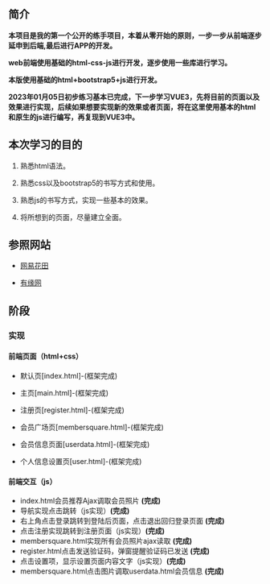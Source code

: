 ## 简介

**本项目是我的第一个公开的练手项目，本着从零开始的原则，一步一步从前端逐步延申到后端,最后进行APP的开发。**

**web前端使用基础的html-css-js进行开发，逐步使用一些库进行学习。**

**本版使用基础的html+bootstrap5+js进行开发。**

**2023年01月05日初步练习基本已完成，下一步学习VUE3，先将目前的页面以及效果进行实现，后续如果想要实现新的效果或者页面，将在这里使用基本的html和原生的js进行编写，再复现到VUE3中。**

## 本次学习的目的

1. 熟悉html语法。

2. 熟悉css以及bootstrap5的书写方式和使用。

3. 熟悉js的书写方式，实现一些基本的效果。

4. 将所想到的页面，尽量建立全面。

## 参照网站

- [网易花田](https://love.163.com/)

- [有缘网](http://www.youyuan.com)

## 阶段

### 实现

#### 前端页面（html+css）

- 默认页[index.html]-(框架完成)

- 主页[main.html]-(框架完成)

- 注册页[register.html]-(框架完成)

- 会员广场页[membersquare.html]-(框架完成)

- 会员信息页面[userdata.html]-(框架完成)

- 个人信息设置页[user.html]-(框架完成)

#### 前端交互（js）

- index.html会员推荐Ajax调取会员照片 **(完成)**
- 导航实现点击跳转（js实现）**(完成)**
- 右上角点击登录跳转到登陆后页面，点击退出回归登录页面 **(完成)**
- 点击注册实现跳转到注册页面（js实现）**(完成)**
- membersquare.html实现所有会员照片ajax读取 **(完成)**
- register.html点击发送验证码，弹窗提醒验证码已发送 **(完成)**
- 点击设置项，显示设置页面内容文字（js实现）**(完成)**
- membersquare.html点击图片调取userdata.html会员信息 **(完成)**